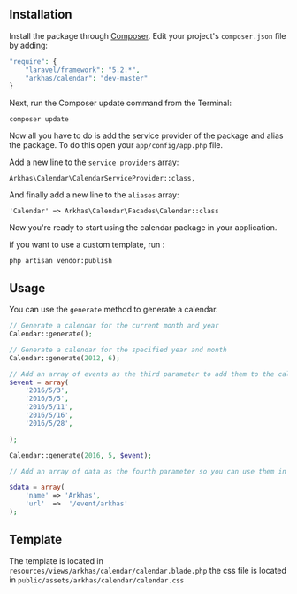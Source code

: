 ## Installation

Install the package through [Composer](http://getcomposer.org/). Edit your project's `composer.json` file by adding:

```php
"require": {
	"laravel/framework": "5.2.*",
	"arkhas/calendar": "dev-master"
}
```

Next, run the Composer update command from the Terminal:

    composer update

Now all you have to do is add the service provider of the package and alias the package. To do this open your `app/config/app.php` file.

Add a new line to the `service providers` array:

	Arkhas\Calendar\CalendarServiceProvider::class,

And finally add a new line to the `aliases` array:

	'Calendar' => Arkhas\Calendar\Facades\Calendar::class

Now you're ready to start using the calendar package in your application.

if you want to use a custom template, run :
	
	php artisan vendor:publish

## Usage

You can use the `generate` method to generate a calendar.

```php
// Generate a calendar for the current month and year
Calendar::generate();

// Generate a calendar for the specified year and month
Calendar::generate(2012, 6);

// Add an array of events as the third parameter to add them to the calendar, 
$event = array(
	'2016/5/3',
	'2016/5/5',
	'2016/5/11',
	'2016/5/16',
	'2016/5/28',

);

Calendar::generate(2016, 5, $event);

// Add an array of data as the fourth parameter so you can use them in the view

$data = array(
	'name' => 'Arkhas',
	'url'  =>  '/event/arkhas'
);
```

## Template

The template is located in `resources/views/arkhas/calendar/calendar.blade.php`
the css file is located in `public/assets/arkhas/calendar/calendar.css`


